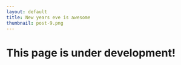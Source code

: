 ```yaml
---
layout: default
title: New years eve is awesome
thumbnail: post-9.png 
---
```


# This page is under development!